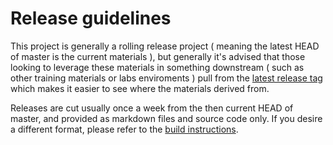 # Release guidelines

This project is generally a rolling release project ( meaning the latest HEAD of master is the current materials ), but generally it's advised that those looking to leverage these materials in something downstream ( such as other training materials or labs enviroments ) pull from the [latest release tag](https://github.com/openmainframeproject/cobol-programming-course/releases) which makes it easier to see where the materials derived from.

Releases are cut usually once a week from the then current HEAD of master, and provided as markdown files and source code only. If you desire a different format, please refer to the [build instructions](README.md#build).
